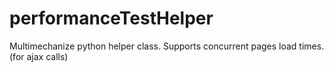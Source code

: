 performanceTestHelper
=====================

Multimechanize python helper class. Supports concurrent pages load times. (for ajax calls)

